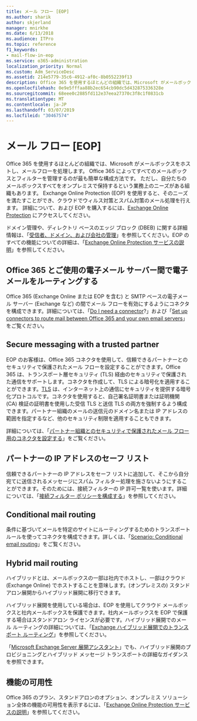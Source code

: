 ```yaml
---
title: メール フロー [EOP]
ms.author: sharik
author: skjerland
manager: mnirkhe
ms.date: 6/13/2018
ms.audience: ITPro
ms.topic: reference
f1_keywords:
- mail-flow-in-eop
ms.service: o365-administration
localization_priority: Normal
ms.custom: Adm_ServiceDesc
ms.assetid: 214e5779-35c6-4912-af0c-8b0552239f13
description: Office 365 を使用するほとんどの組織では、Microsoft がメールボックスをホストし、メールフローを処理します。 Office 365 によってすべてのメールボックスとフィルターを管理するのが最も簡単な構成方法です。 ただし、自分たちのメールボックスすべてをオンプレミスで保持するという業務上のニーズがある組織もあります。 Exchange Online Protection (EOP) を使用すると、そのニーズを満たすことができ、クラウドでウィルス対策とスパム対策のメール処理を行えます。 詳細について、および EOP を購入するには、Exchange Online Protection にアクセスしてください。
ms.openlocfilehash: 0e9e5fffaa88b2ec654cb90dc5d432875336328e
ms.sourcegitcommit: 68eee0c2885fd112e37eea27370c3f8c1f0831cb
ms.translationtype: MT
ms.contentlocale: ja-JP
ms.lasthandoff: 03/07/2019
ms.locfileid: "30467574"
---
```

# <a name="mail-floweop"></a>メール フロー [EOP]

Office 365 を使用するほとんどの組織では、Microsoft がメールボックスをホストし、メールフローを処理します。 Office 365 によってすべてのメールボックスとフィルターを管理するのが最も簡単な構成方法です。 ただし、自分たちのメールボックスすべてをオンプレミスで保持するという業務上のニーズがある組織もあります。 Exchange Online Protection (EOP) を使用すると、そのニーズを満たすことができ、クラウドでウィルス対策とスパム対策のメール処理を行えます。 詳細について、および EOP を購入するには、[Exchange Online Protection](https://products.office.com/en-us/exchange/exchange-email-security-spam-protection) にアクセスしてください。
  
ドメイン管理や、ディレクトリ ベースのエッジ ブロック (DBEB) に関する詳細情報は、「[受信者、ドメイン、および会社の管理](recipient-domain-and-company-management.md)」を参照してください。EOP のすべての機能についての詳細は、「[Exchange Online Protection サービスの説明](exchange-online-protection-service-description.md)」を参照してください。
  
## <a name="routing-email-between-office-365-and-your-own-email-servers"></a>Office 365 とご使用の電子メール サーバー間で電子メールをルーティングする
<a name="BKMK_outboundmailrouting"> </a>

Office 365 (Exchange Online または EOP を含む) と SMTP ベースの電子メール サーバー (Exchange など) の間でメール フローを有効にするようにコネクタを構成できます。詳細については、「[Do I need a connector](http://technet.microsoft.com/library/16731ae9-c909-49dd-bffc-a46e6151fc29.aspx)?」および「[Set up connectors to route mail between Office 365 and your own email servers](http://technet.microsoft.com/library/2e93fd60-a5ef-4e64-8e62-2b862b2d1033.aspx)」をご覧ください。
  
## <a name="secure-messaging-with-a-trusted-partner"></a>Secure messaging with a trusted partner
<a name="BKMK_securemessagingwithatrustedpartner"> </a>

EOP のお客様は、Office 365 コネクタを使用して、信頼できるパートナーとのセキュリティで保護されたメール フローを設定することができます。Office 365 は、トランスポート層セキュリティ (TLS) 経由のセキュリティで保護された通信をサポートします。コネクタを作成して、TLS による暗号化を適用することができます。[TLS](https://technet.microsoft.com/en-us/library/mt163898.aspx) は、インターネット上の通信にセキュリティを提供する暗号化プロトコルです。コネクタを使用すると、自己署名証明書または証明機関 (CA) 検証の証明書を使用した受信 TLS と送信 TLS の両方を強制するよう構成できます。パートナー組織のメールの送信元のドメイン名または IP アドレスの範囲を指定するなど、他のセキュリティ制限を適用することもできます。 
  
詳細については、「[パートナー組織とのセキュリティで保護されたメール フロー用のコネクタを設定する](https://technet.microsoft.com/en-us/library/dn751021%28v=exchg.150%29.aspx)」をご覧ください。
  
## <a name="safe-listing-a-partners-ip-address"></a>パートナーの IP アドレスのセーフ リスト
<a name="BKMK_safelistingapartnersipaddress"> </a>

信頼できるパートナーの IP アドレスをセーフ リストに追加して、そこから自分宛てに送信されるメッセージにスパム フィルター処理を施さないようにすることができます。そのためには、接続フィルターの IP 許可一覧を使います。詳細については、「[接続フィルター ポリシーを構成する](https://go.microsoft.com/fwlink/p/?LinkID=287108)」を参照してください。
  
## <a name="conditional-mail-routing"></a>Conditional mail routing
<a name="BKMK_conditionalmailrouting"> </a>

条件に基づいてメールを特定のサイトにルーティングするためのトランスポート ルールを使ってコネクタを構成できます。詳しくは、「[Scenario: Conditional email routing](http://technet.microsoft.com/library/82d105e2-e955-4e03-99c3-3314a5d21a4c.aspx)」をご覧ください。
  
## <a name="hybrid-mail-routing"></a>Hybrid mail routing
<a name="BKMK_hybridmailrouting"> </a>

ハイブリッドとは、メールボックスの一部は社内でホストし、一部はクラウド (Exchange Online) でホストすることを意味します。(オンプレミスの) スタンドアロン展開からハイブリッド展開に移行できます。
  
ハイブリッド展開を使用している場合は、EOP を使用してクラウド メールボックスと社内メールボックスを保護できます。社内メールボックスを EOP で保護する場合はスタンドアロン ライセンスが必要です。ハイブリッド展開でのメール ルーティングの詳細については、「[Exchange ハイブリッド展開でのトランスポート ルーティング](https://go.microsoft.com/fwlink/p/?LinkId=271757)」を参照してください。
  
「[Microsoft Exchange Server 展開アシスタント](https://go.microsoft.com/fwlink/p/?LinkId=287036)」でも、ハイブリッド展開のプロビジョニングとハイブリッド メッセージ トランスポートの詳細なガイダンスを参照できます。 
  
## <a name="feature-availability"></a>機能の可用性
<a name="BKMK_hybridmailrouting"> </a>

Office 365 のプラン、スタンドアロンのオプション、オンプレミス ソリューション全体の機能の可用性を表示するには、「[Exchange Online Protection サービスの説明](exchange-online-protection-service-description.md)」を参照してください。
  

